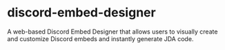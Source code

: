 # discord-embed-designer
A web-based Discord Embed Designer that allows users to visually create and customize Discord embeds and instantly generate JDA code.
